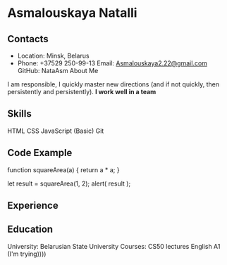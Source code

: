 # Asmalouskaya Natalli
## Contacts
+ Location: Minsk, Belarus
+ Phone: +37529 250-99-13
Email: Asmalouskaya2.22@gmail.com
GitHub: NataAsm
About Me

I am responsible, I quickly master new directions (and if not quickly, then persistently and persistently). **I work well in a team**

## Skills
HTML
CSS
JavaScript (Basic)
Git
## Code Example
function squareArea(a) {
  return a * a;
}

let result = squareArea(1, 2);
alert( result );
## Experience
## Education
University: Belarusian State University
Courses:
CS50 lectures
English
A1 (I'm trying))))

